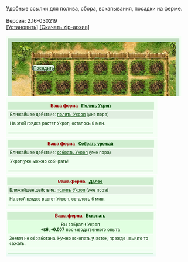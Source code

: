 Удобные ссылки для полива, сбора, вскапывания, посадки на ферме.
<br>
<br>
Версия: 2.16-030219
<br>
[[Установить]](https://raw.githubusercontent.com/MyRequiem/comfortablePlayingInGW/master/separatedScripts/ComfortableLinksForFarm/comfortableLinksForFarm.user.js) [[Скачать zip-архив]](https://raw.githubusercontent.com/MyRequiem/comfortablePlayingInGW/master/separatedScripts/ComfortableLinksForFarm/comfortableLinksForFarm.user.js.zip)
<br>
<br>
![ComfortableLinksForFarm](https://raw.githubusercontent.com/MyRequiem/comfortablePlayingInGW/master/imgs/ComfortableLinksForFarm/screen1.png)
<br>
![ComfortableLinksForFarm](https://raw.githubusercontent.com/MyRequiem/comfortablePlayingInGW/master/imgs/ComfortableLinksForFarm/screen2.png)
<br>
![ComfortableLinksForFarm](https://raw.githubusercontent.com/MyRequiem/comfortablePlayingInGW/master/imgs/ComfortableLinksForFarm/screen3.png)
<br>
![ComfortableLinksForFarm](https://raw.githubusercontent.com/MyRequiem/comfortablePlayingInGW/master/imgs/ComfortableLinksForFarm/screen4.png)
<br>
![ComfortableLinksForFarm](https://raw.githubusercontent.com/MyRequiem/comfortablePlayingInGW/master/imgs/ComfortableLinksForFarm/screen5.png)
<br>
